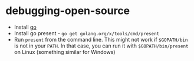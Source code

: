 # debugging-open-source

- Install [go](https://golang.org/dl/)
- Install go present - `go get golang.org/x/tools/cmd/present`
- Run `present` from the command line. This might not work if `$GOPATH/bin` is not in your `PATH`. In that case, you can run it with `$GOPATH/bin/present` on Linux (something similar for Windows)
